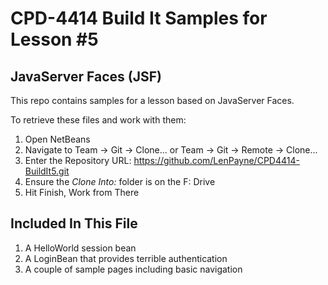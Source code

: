 # CPD-4414 Build It Samples for Lesson #5
## JavaServer Faces (JSF)

This repo contains samples for a lesson based on JavaServer Faces.

To retrieve these files and work with them:

1. Open NetBeans
2. Navigate to Team -> Git -> Clone... or Team -> Git -> Remote -> Clone...
3. Enter the Repository URL: https://github.com/LenPayne/CPD4414-BuildIt5.git
4. Ensure the *Clone Into:* folder is on the F: Drive
5. Hit Finish, Work from There

## Included In This File

1. A HelloWorld session bean
2. A LoginBean that provides terrible authentication
3. A couple of sample pages including basic navigation